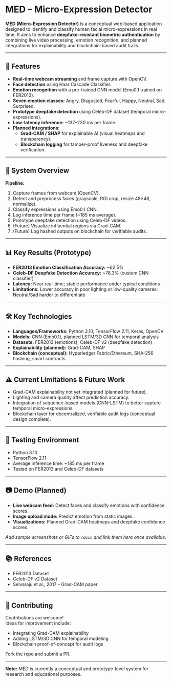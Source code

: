 # MED – Micro-Expression Detector

**MED (Micro-Expression Detector)** is a conceptual web-based application designed to identify and classify human facial micro-expressions in real time. It aims to enhance **deepfake-resistant biometric authentication** by combining live video processing, emotion recognition, and planned integrations for explainability and blockchain-based audit trails.

---

## 🚀 Features

- **Real-time webcam streaming** and frame capture with OpenCV.
- **Face detection** using Haar Cascade Classifier.
- **Emotion recognition** with a pre-trained CNN model (Emo0.1 trained on FER2013).
- **Seven emotion classes:** Angry, Disgusted, Fearful, Happy, Neutral, Sad, Surprised.
- **Prototype deepfake detection** using Celeb-DF dataset (temporal micro-expressions).
- **Low-latency inference:** ~137–230 ms per frame.
- **Planned integrations:**
  - **Grad-CAM / SHAP** for explainable AI (visual heatmaps and transparency).
  - **Blockchain logging** for tamper-proof liveness and deepfake verification.

---

## 🧩 System Overview

**Pipeline:**
1. Capture frames from webcam (OpenCV).
2. Detect and preprocess faces (grayscale, ROI crop, resize 48×48, normalize).
3. Classify expressions using Emo0.1 CNN.
4. Log inference time per frame (~185 ms average).
5. Prototype deepfake detection using Celeb-DF videos.
6. (Future) Visualize influential regions via Grad-CAM.
7. (Future) Log hashed outputs on blockchain for verifiable audits.


---

## 📊 Key Results (Prototype)

- **FER2013 Emotion Classification Accuracy:** ~62.5%
- **Celeb-DF Deepfake Detection Accuracy:** ~78.3% (custom CNN classifier)
- **Latency:** Near real-time; stable performance under typical conditions
- **Limitations:** Lower accuracy in poor lighting or low-quality cameras; Neutral/Sad harder to differentiate

---

## 🛠 Key Technologies

- **Languages/Frameworks:** Python 3.10, TensorFlow 2.11, Keras, OpenCV
- **Models:** CNN (Emo0.1), planned LSTM/3D CNN for temporal analysis
- **Datasets:** FER2013 (emotions), Celeb-DF v2 (deepfake detection)
- **Explainability (planned):** Grad-CAM, SHAP
- **Blockchain (conceptual):** Hyperledger Fabric/Ethereum, SHA-256 hashing, smart contracts

---

## ⚠️ Current Limitations & Future Work

- Grad-CAM explainability not yet integrated (planned for future).
- Lighting and camera quality affect prediction accuracy.
- Integration of sequence-based models (CNN-LSTM) to better capture temporal micro-expressions.
- Blockchain layer for decentralized, verifiable audit logs (conceptual design complete).

---

## 🧪 Testing Environment

- Python 3.10  
- TensorFlow 2.11  
- Average inference time: ~185 ms per frame  
- Tested on FER2013 and Celeb-DF datasets

---

## 📷 Demo (Planned)

- **Live webcam feed:** Detect faces and classify emotions with confidence scores.
- **Image upload mode:** Predict emotion from static images.
- **Visualizations:** Planned Grad-CAM heatmaps and deepfake confidence scores.

_Add sample screenshots or GIFs to `/docs` and link them here once available._

---

## 📚 References

- FER2013 Dataset  
- Celeb-DF v2 Dataset  
- Selvaraju et al., 2017 – Grad-CAM paper

---

## 🤝 Contributing

Contributions are welcome!  
Ideas for improvement include:
- Integrating Grad-CAM explainability
- Adding LSTM/3D CNN for temporal modeling
- Blockchain proof-of-concept for audit logs

Fork the repo and submit a PR.

---

**Note:** MED is currently a conceptual and prototype-level system for research and educational purposes.
